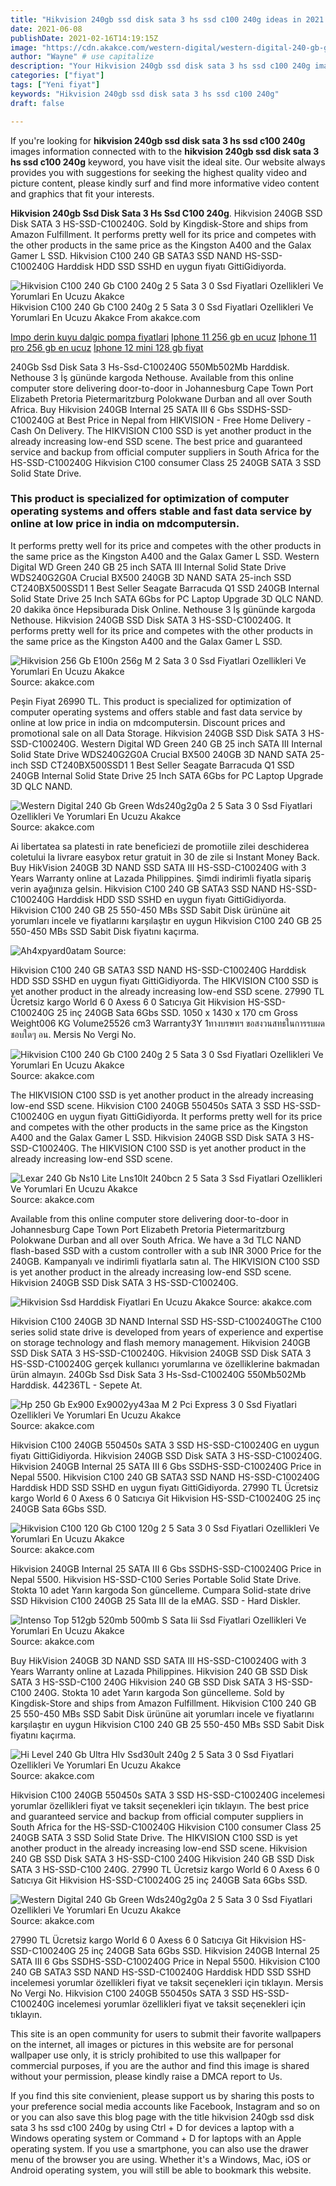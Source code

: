 ```yaml
---
title: "Hikvision 240gb ssd disk sata 3 hs ssd c100 240g ideas in 2021 "
date: 2021-06-08
publishDate: 2021-02-16T14:19:15Z
image: "https://cdn.akakce.com/western-digital/western-digital-240-gb-green-wds240g2g0a-2-5-sata-3-0-z.jpg"
author: "Wayne" # use capitalize
description: "Your Hikvision 240gb ssd disk sata 3 hs ssd c100 240g images are available. Hikvision 240gb ssd disk sata 3 hs ssd c100 240g are a topic that is being searched for and liked by netizens now. You can Download the Hikvision 240gb ssd disk sata 3 hs ssd c100 240g files here. Get all royalty-free photos and vectors."
categories: ["fiyat"]
tags: ["Yeni fiyat"]
keywords: "Hikvision 240gb ssd disk sata 3 hs ssd c100 240g"
draft: false

---
```


If you're looking for **hikvision 240gb ssd disk sata 3 hs ssd c100 240g** images information connected with to the **hikvision 240gb ssd disk sata 3 hs ssd c100 240g** keyword, you have visit the ideal  site.  Our website always  provides you with  suggestions  for seeking  the highest  quality video and picture  content, please kindly surf and find more informative video content and graphics  that fit your interests.

**Hikvision 240gb Ssd Disk Sata 3 Hs Ssd C100 240g**. Hikvision 240GB SSD Disk SATA 3 HS-SSD-C100240G. Sold by Kingdisk-Store and ships from Amazon Fulfillment. It performs pretty well for its price and competes with the other products in the same price as the Kingston A400 and the Galax Gamer L SSD. Hikvision C100 240 GB SATA3 SSD NAND HS-SSD-C100240G Harddisk HDD SSD SSHD en uygun fiyatı GittiGidiyorda.

![Hikvision C100 240 Gb C100 240g 2 5 Sata 3 0 Ssd Fiyatlari Ozellikleri Ve Yorumlari En Ucuzu Akakce](https://cdn.akakce.com/hikvision/hikvision-c100-240-gb-c100-240g-2-5-sata-3-0-z.jpg "Hikvision C100 240 Gb C100 240g 2 5 Sata 3 0 Ssd Fiyatlari Ozellikleri Ve Yorumlari En Ucuzu Akakce")
Hikvision C100 240 Gb C100 240g 2 5 Sata 3 0 Ssd Fiyatlari Ozellikleri Ve Yorumlari En Ucuzu Akakce From akakce.com

[Impo derin kuyu dalgic pompa fiyatlari](/impo-derin-kuyu-dalgic-pompa-fiyatlari/)
[Iphone 11 256 gb en ucuz](/iphone-11-256-gb-en-ucuz/)
[Iphone 11 pro 256 gb en ucuz](/iphone-11-pro-256-gb-en-ucuz/)
[Iphone 12 mini 128 gb fiyat](/iphone-12-mini-128-gb-fiyat/)

240Gb Ssd Disk Sata 3 Hs-Ssd-C100240G 550Mb502Mb Harddisk. Nethouse 3 İş gününde kargoda Nethouse. Available from this online computer store delivering door-to-door in Johannesburg Cape Town Port Elizabeth Pretoria Pietermaritzburg Polokwane Durban and all over South Africa. Buy Hikvision 240GB Internal 25 SATA III 6 Gbs SSDHS-SSD-C100240G at Best Price in Nepal from HIKVISION - Free Home Delivery - Cash On Delivery. The HIKVISION C100 SSD is yet another product in the already increasing low-end SSD scene. The best price and guaranteed service and backup from official computer suppliers in South Africa for the HS-SSD-C100240G Hikvision C100 consumer Class 25 240GB SATA 3 SSD Solid State Drive.

### This product is specialized for optimization of computer operating systems and offers stable and fast data service by online at low price in india on mdcomputersin.

It performs pretty well for its price and competes with the other products in the same price as the Kingston A400 and the Galax Gamer L SSD. Western Digital WD Green 240 GB 25 inch SATA III Internal Solid State Drive WDS240G2G0A Crucial BX500 240GB 3D NAND SATA 25-inch SSD CT240BX500SSD1 1 Best Seller Seagate Barracuda Q1 SSD 240GB Internal Solid State Drive 25 Inch SATA 6Gbs for PC Laptop Upgrade 3D QLC NAND. 20 dakika önce Hepsiburada Disk Online. Nethouse 3 İş gününde kargoda Nethouse. Hikvision 240GB SSD Disk SATA 3 HS-SSD-C100240G. It performs pretty well for its price and competes with the other products in the same price as the Kingston A400 and the Galax Gamer L SSD.


![Hikvision 256 Gb E100n 256g M 2 Sata 3 0 Ssd Fiyatlari Ozellikleri Ve Yorumlari En Ucuzu Akakce](https://cdn.akakce.com/hikvision/hikvision-256-gb-e100n-256g-m-2-sata-3-0-z.jpg "Hikvision 256 Gb E100n 256g M 2 Sata 3 0 Ssd Fiyatlari Ozellikleri Ve Yorumlari En Ucuzu Akakce")
Source: akakce.com

Peşin Fiyat 26990 TL. This product is specialized for optimization of computer operating systems and offers stable and fast data service by online at low price in india on mdcomputersin. Discount prices and promotional sale on all Data Storage. Hikvision 240GB SSD Disk SATA 3 HS-SSD-C100240G. Western Digital WD Green 240 GB 25 inch SATA III Internal Solid State Drive WDS240G2G0A Crucial BX500 240GB 3D NAND SATA 25-inch SSD CT240BX500SSD1 1 Best Seller Seagate Barracuda Q1 SSD 240GB Internal Solid State Drive 25 Inch SATA 6Gbs for PC Laptop Upgrade 3D QLC NAND.

![Western Digital 240 Gb Green Wds240g2g0a 2 5 Sata 3 0 Ssd Fiyatlari Ozellikleri Ve Yorumlari En Ucuzu Akakce](https://iis-akakce.akamaized.net/p.x?%2F%2Fm%2Emedia%2Damazon%2Ecom%2Fimages%2FI%2F41fzl4%2B%2DshL%2E%5FSL500%5F%2Ejpg "Western Digital 240 Gb Green Wds240g2g0a 2 5 Sata 3 0 Ssd Fiyatlari Ozellikleri Ve Yorumlari En Ucuzu Akakce")
Source: akakce.com

Ai libertatea sa platesti in rate beneficiezi de promotiile zilei deschiderea coletului la livrare easybox retur gratuit in 30 de zile si Instant Money Back. Buy HikVision 240GB 3D NAND SSD SATA III HS-SSD-C100240G with 3 Years Warranty online at Lazada Philippines. Şimdi indirimli fiyatla sipariş verin ayağınıza gelsin. Hikvision C100 240 GB SATA3 SSD NAND HS-SSD-C100240G Harddisk HDD SSD SSHD en uygun fiyatı GittiGidiyorda. Hikvision C100 240 GB 25 550-450 MBs SSD Sabit Disk ürününe ait yorumları incele ve fiyatlarını karşılaştır en uygun Hikvision C100 240 GB 25 550-450 MBs SSD Sabit Disk fiyatını kaçırma.

![Ah4xpyard0atam](https://iis-akakce.akamaized.net/p.z?%2F%2Fn11scdn%2Eakamaized%2Enet%2Fa1%2F1024%2Felektronik%2Fhard%2Ddisk%2Fnetac%2Dn530s%2D25%2D240%2Dgb%2Dsata%2D3%2Dssd%5F%5F0867602057241770%2Ejpg "Ah4xpyard0atam")
Source: 

Hikvision C100 240 GB SATA3 SSD NAND HS-SSD-C100240G Harddisk HDD SSD SSHD en uygun fiyatı GittiGidiyorda. The HIKVISION C100 SSD is yet another product in the already increasing low-end SSD scene. 27990 TL Ücretsiz kargo World 6 0 Axess 6 0 Satıcıya Git Hikvision HS-SSD-C100240G 25 inç 240GB Sata 6Gbs SSD. 1050 x 1430 x 170 cm Gross Weight006 KG Volume25526 cm3 Warranty3Y 1ทางบรษทฯ ขอสงวนสทธในการรบผดชอบใดๆ อน. Mersis No Vergi No.

![Hikvision C100 240 Gb C100 240g 2 5 Sata 3 0 Ssd Fiyatlari Ozellikleri Ve Yorumlari En Ucuzu Akakce](https://cdn.akakce.com/hikvision/hikvision-c100-240-gb-c100-240g-2-5-sata-3-0-z.jpg "Hikvision C100 240 Gb C100 240g 2 5 Sata 3 0 Ssd Fiyatlari Ozellikleri Ve Yorumlari En Ucuzu Akakce")
Source: akakce.com

The HIKVISION C100 SSD is yet another product in the already increasing low-end SSD scene. Hikvision C100 240GB 550450s SATA 3 SSD HS-SSD-C100240G en uygun fiyatı GittiGidiyorda. It performs pretty well for its price and competes with the other products in the same price as the Kingston A400 and the Galax Gamer L SSD. Hikvision 240GB SSD Disk SATA 3 HS-SSD-C100240G. The HIKVISION C100 SSD is yet another product in the already increasing low-end SSD scene.

![Lexar 240 Gb Ns10 Lite Lns10lt 240bcn 2 5 Sata 3 Ssd Fiyatlari Ozellikleri Ve Yorumlari En Ucuzu Akakce](https://cdn.akakce.com/lexar/lexar-240-gb-ns10-lite-lns10lt-240bcn-2-5-sata-3-x.jpg "Lexar 240 Gb Ns10 Lite Lns10lt 240bcn 2 5 Sata 3 Ssd Fiyatlari Ozellikleri Ve Yorumlari En Ucuzu Akakce")
Source: akakce.com

Available from this online computer store delivering door-to-door in Johannesburg Cape Town Port Elizabeth Pretoria Pietermaritzburg Polokwane Durban and all over South Africa. We have a 3d TLC NAND flash-based SSD with a custom controller with a sub INR 3000 Price for the 240GB. Kampanyalı ve indirimli fiyatlarla satın al. The HIKVISION C100 SSD is yet another product in the already increasing low-end SSD scene. Hikvision 240GB SSD Disk SATA 3 HS-SSD-C100240G.

![Hikvision Ssd Harddisk Fiyatlari En Ucuzu Akakce](https://cdn.akakce.com/hikvision/hikvision-1-tb-e100-1024g-2-5-sata-3-0-x.jpg "Hikvision Ssd Harddisk Fiyatlari En Ucuzu Akakce")
Source: akakce.com

Hikvision C100 240GB 3D NAND Internal SSD HS-SSD-C100240GThe C100 series solid state drive is developed from years of experience and expertise on storage technology and flash memory management. Hikvision 240GB SSD Disk SATA 3 HS-SSD-C100240G. Hikvision 240GB SSD Disk SATA 3 HS-SSD-C100240G gerçek kullanıcı yorumlarına ve özelliklerine bakmadan ürün almayın. 240Gb Ssd Disk Sata 3 Hs-Ssd-C100240G 550Mb502Mb Harddisk. 44236TL - Sepete At.

![Hp 250 Gb Ex900 Ex9002yy43aa M 2 Pci Express 3 0 Ssd Fiyatlari Ozellikleri Ve Yorumlari En Ucuzu Akakce](https://cdn.akakce.com/hp/hp-250-gb-ex900-ex9002yy43aa-m-2-pci-express-3-0-z.jpg "Hp 250 Gb Ex900 Ex9002yy43aa M 2 Pci Express 3 0 Ssd Fiyatlari Ozellikleri Ve Yorumlari En Ucuzu Akakce")
Source: akakce.com

Hikvision C100 240GB 550450s SATA 3 SSD HS-SSD-C100240G en uygun fiyatı GittiGidiyorda. Hikvision 240GB SSD Disk SATA 3 HS-SSD-C100240G. Hikvision 240GB Internal 25 SATA III 6 Gbs SSDHS-SSD-C100240G Price in Nepal 5500. Hikvision C100 240 GB SATA3 SSD NAND HS-SSD-C100240G Harddisk HDD SSD SSHD en uygun fiyatı GittiGidiyorda. 27990 TL Ücretsiz kargo World 6 0 Axess 6 0 Satıcıya Git Hikvision HS-SSD-C100240G 25 inç 240GB Sata 6Gbs SSD.

![Hikvision C100 120 Gb C100 120g 2 5 Sata 3 0 Ssd Fiyatlari Ozellikleri Ve Yorumlari En Ucuzu Akakce](https://cdn.akakce.com/hikvision/hikvision-c100-120-gb-c100-120g-2-5-sata-3-0-z.jpg "Hikvision C100 120 Gb C100 120g 2 5 Sata 3 0 Ssd Fiyatlari Ozellikleri Ve Yorumlari En Ucuzu Akakce")
Source: akakce.com

Hikvision 240GB Internal 25 SATA III 6 Gbs SSDHS-SSD-C100240G Price in Nepal 5500. Hikvision HS-SSD-C100 Series Portable Solid State Drive. Stokta 10 adet Yarın kargoda Son güncelleme. Cumpara Solid-state drive SSD Hikvision C100 240GB 25 Sata III de la eMAG. SSD - Hard Diskler.

![Intenso Top 512gb 520mb 500mb S Sata Iii Ssd Fiyatlari Ozellikleri Ve Yorumlari En Ucuzu Akakce](https://iis-akakce.akamaized.net/p.z?http%3A%2F%2Fwww%2Eindexpazar%2Ecom%2Fall%5Fimages%2F4034303017546%2Ejpg "Intenso Top 512gb 520mb 500mb S Sata Iii Ssd Fiyatlari Ozellikleri Ve Yorumlari En Ucuzu Akakce")
Source: akakce.com

Buy HikVision 240GB 3D NAND SSD SATA III HS-SSD-C100240G with 3 Years Warranty online at Lazada Philippines. Hikvision 240 GB SSD Disk SATA 3 HS-SSD-C100 240G Hikvision 240 GB SSD Disk SATA 3 HS-SSD-C100 240G. Stokta 10 adet Yarın kargoda Son güncelleme. Sold by Kingdisk-Store and ships from Amazon Fulfillment. Hikvision C100 240 GB 25 550-450 MBs SSD Sabit Disk ürününe ait yorumları incele ve fiyatlarını karşılaştır en uygun Hikvision C100 240 GB 25 550-450 MBs SSD Sabit Disk fiyatını kaçırma.

![Hi Level 240 Gb Ultra Hlv Ssd30ult 240g 2 5 Sata 3 0 Ssd Fiyatlari Ozellikleri Ve Yorumlari En Ucuzu Akakce](https://cdn.akakce.com/hi-level/hi-level-240-gb-ultra-hlv-30ult-240g-2-5-sata-3-0-z.jpg "Hi Level 240 Gb Ultra Hlv Ssd30ult 240g 2 5 Sata 3 0 Ssd Fiyatlari Ozellikleri Ve Yorumlari En Ucuzu Akakce")
Source: akakce.com

Hikvision C100 240GB 550450s SATA 3 SSD HS-SSD-C100240G incelemesi yorumlar özellikleri fiyat ve taksit seçenekleri için tıklayın. The best price and guaranteed service and backup from official computer suppliers in South Africa for the HS-SSD-C100240G Hikvision C100 consumer Class 25 240GB SATA 3 SSD Solid State Drive. The HIKVISION C100 SSD is yet another product in the already increasing low-end SSD scene. Hikvision 240 GB SSD Disk SATA 3 HS-SSD-C100 240G Hikvision 240 GB SSD Disk SATA 3 HS-SSD-C100 240G. 27990 TL Ücretsiz kargo World 6 0 Axess 6 0 Satıcıya Git Hikvision HS-SSD-C100240G 25 inç 240GB Sata 6Gbs SSD.

![Western Digital 240 Gb Green Wds240g2g0a 2 5 Sata 3 0 Ssd Fiyatlari Ozellikleri Ve Yorumlari En Ucuzu Akakce](https://cdn.akakce.com/western-digital/western-digital-240-gb-green-wds240g2g0a-2-5-sata-3-0-z.jpg "Western Digital 240 Gb Green Wds240g2g0a 2 5 Sata 3 0 Ssd Fiyatlari Ozellikleri Ve Yorumlari En Ucuzu Akakce")
Source: akakce.com

27990 TL Ücretsiz kargo World 6 0 Axess 6 0 Satıcıya Git Hikvision HS-SSD-C100240G 25 inç 240GB Sata 6Gbs SSD. Hikvision 240GB Internal 25 SATA III 6 Gbs SSDHS-SSD-C100240G Price in Nepal 5500. Hikvision C100 240 GB SATA3 SSD NAND HS-SSD-C100240G Harddisk HDD SSD SSHD incelemesi yorumlar özellikleri fiyat ve taksit seçenekleri için tıklayın. Mersis No Vergi No. Hikvision C100 240GB 550450s SATA 3 SSD HS-SSD-C100240G incelemesi yorumlar özellikleri fiyat ve taksit seçenekleri için tıklayın.

This site is an open community for users to submit their favorite wallpapers on the internet, all images or pictures in this website are for personal wallpaper use only, it is stricly prohibited to use this wallpaper for commercial purposes, if you are the author and find this image is shared without your permission, please kindly raise a DMCA report to Us.

If you find this site convienient, please support us by sharing this posts to your preference social media accounts like Facebook, Instagram and so on or you can also save this blog page with the title hikvision 240gb ssd disk sata 3 hs ssd c100 240g by using Ctrl + D for devices a laptop with a Windows operating system or Command + D for laptops with an Apple operating system. If you use a smartphone, you can also use the drawer menu of the browser you are using. Whether it's a Windows, Mac, iOS or Android operating system, you will still be able to bookmark this website.
